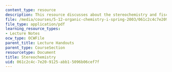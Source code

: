 ```yaml
---
content_type: resource
description: This resource discusses about the stereochemistry and fischer projections.
file: /media/courses/5-12-organic-chemistry-i-spring-2003/061c2c4c7e209125abb15096b06cef7f_06.pdf
file_type: application/pdf
learning_resource_types:
- Lecture Notes
ocw_type: OCWFile
parent_title: Lecture Handouts
parent_type: CourseSection
resourcetype: Document
title: Stereochemistry
uid: 061c2c4c-7e20-9125-abb1-5096b06cef7f
---
```

